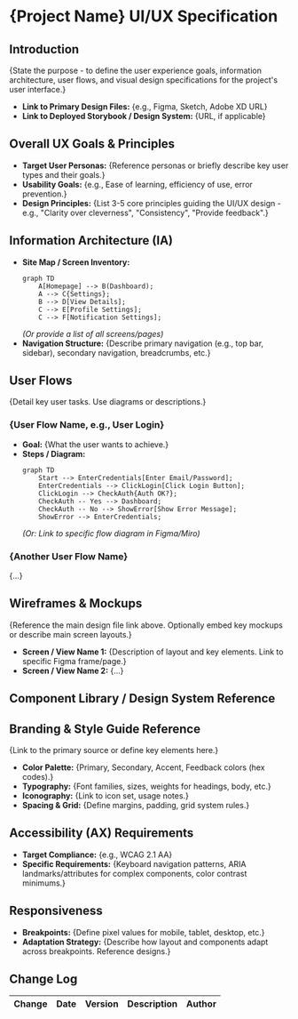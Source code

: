 # {Project Name} UI/UX Specification

## Introduction

{State the purpose - to define the user experience goals, information architecture, user flows, and visual design specifications for the project's user interface.}

- **Link to Primary Design Files:** {e.g., Figma, Sketch, Adobe XD URL}
- **Link to Deployed Storybook / Design System:** {URL, if applicable}

## Overall UX Goals & Principles

- **Target User Personas:** {Reference personas or briefly describe key user types and their goals.}
- **Usability Goals:** {e.g., Ease of learning, efficiency of use, error prevention.}
- **Design Principles:** {List 3-5 core principles guiding the UI/UX design - e.g., "Clarity over cleverness", "Consistency", "Provide feedback".}

## Information Architecture (IA)

- **Site Map / Screen Inventory:**
  ```mermaid
  graph TD
      A[Homepage] --> B(Dashboard);
      A --> C{Settings};
      B --> D[View Details];
      C --> E[Profile Settings];
      C --> F[Notification Settings];
  ```
  _(Or provide a list of all screens/pages)_
- **Navigation Structure:** {Describe primary navigation (e.g., top bar, sidebar), secondary navigation, breadcrumbs, etc.}

## User Flows

{Detail key user tasks. Use diagrams or descriptions.}

### {User Flow Name, e.g., User Login}

- **Goal:** {What the user wants to achieve.}
- **Steps / Diagram:**
  ```mermaid
  graph TD
      Start --> EnterCredentials[Enter Email/Password];
      EnterCredentials --> ClickLogin[Click Login Button];
      ClickLogin --> CheckAuth{Auth OK?};
      CheckAuth -- Yes --> Dashboard;
      CheckAuth -- No --> ShowError[Show Error Message];
      ShowError --> EnterCredentials;
  ```
  _(Or: Link to specific flow diagram in Figma/Miro)_

### {Another User Flow Name}

{...}

## Wireframes & Mockups

{Reference the main design file link above. Optionally embed key mockups or describe main screen layouts.}

- **Screen / View Name 1:** {Description of layout and key elements. Link to specific Figma frame/page.}
- **Screen / View Name 2:** {...}

## Component Library / Design System Reference

## Branding & Style Guide Reference

{Link to the primary source or define key elements here.}

- **Color Palette:** {Primary, Secondary, Accent, Feedback colors (hex codes).}
- **Typography:** {Font families, sizes, weights for headings, body, etc.}
- **Iconography:** {Link to icon set, usage notes.}
- **Spacing & Grid:** {Define margins, padding, grid system rules.}

## Accessibility (AX) Requirements

- **Target Compliance:** {e.g., WCAG 2.1 AA}
- **Specific Requirements:** {Keyboard navigation patterns, ARIA landmarks/attributes for complex components, color contrast minimums.}

## Responsiveness

- **Breakpoints:** {Define pixel values for mobile, tablet, desktop, etc.}
- **Adaptation Strategy:** {Describe how layout and components adapt across breakpoints. Reference designs.}

## Change Log

| Change        | Date       | Version | Description         | Author         |
| ------------- | ---------- | ------- | ------------------- | -------------- |
